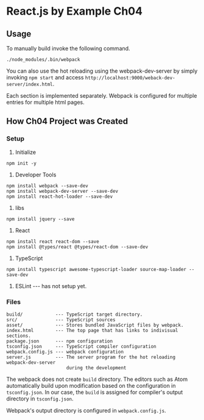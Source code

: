 # React.js by Example Ch04

## Usage

To manually build invoke the following command.
```
./node_modules/.bin/webpack
```
You can also use the hot reloading using the webpack-dev-server by simply
invoking `npm start` and access `http://localhost:9000/weback-dev-server/index.html`.

Each section is implemented separately.  Webpack is configured for multiple entries for multiple html pages.


## How Ch04 Project was Created

### Setup

1. Initialize
```
npm init -y
```

1. Developer Tools
```
npm install webpack --save-dev
npm install webpack-dev-server --save-dev
npm install react-hot-loader --save-dev
```

1. libs
```
npm install jquery --save
```

1. React
```
npm install react react-dom --save
npm install @types/react @types/react-dom --save-dev
```

1. TypeScript
```
npm install typescript awesome-typescript-loader source-map-loader --save-dev
```

1. ESLint --- has not setup yet.

### Files

```
build/            --- TypeScript target directory.
src/              --- TypeScript sources
asset/            --- Stores bundled JavaScript files by webpack.
index.html        --- The top page that has links to indivisual sections.
package.json      --- npm configuration
tsconfig.json     --- TypeScript compiler configuration
webpack.config.js --- webpack configuration
server.js         --- The server program for the hot reloading webpack-dev-server
                      during the development
```

The webpack does not create `build` directory.  The editors such as Atom automatically build upon modification based on the configuration in `tsconfig.json`.  In our case, the `build` is assigned for compiler's output directory in `tsconfig.json`.

Webpack's output directory is configured in `webpack.config.js`.
